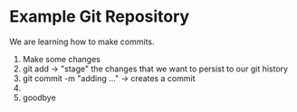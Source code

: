 # Example Git Repository

We are learning how to make commits.

1. Make some changes
2. git add -> "stage" the changes that we want to persist to our git history
3. git commit -m "adding ..." -> creates a commit
4. 
5. goodbye
